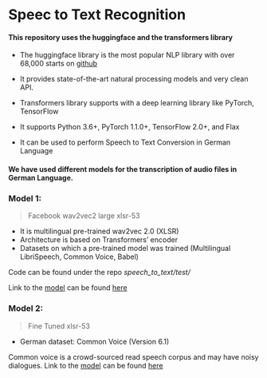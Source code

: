 # Speec to Text Recognition

#### This repository uses the huggingface and the transformers library

- The huggingface library is the most popular NLP library with over 68,000 starts on [github](https://github.com/huggingface/transformers)
- It provides state-of-the-art natural processing models and very clean API.
  
- Transformers library supports with a deep learning library like PyTorch, TensorFlow

- It supports Python 3.6+, PyTorch 1.1.0+, TensorFlow 2.0+, and Flax
  
- It can be used to perform Speech to Text Conversion in German Language


#### We have used different models for the transcription of audio files in German Language.


### Model 1:

>  Facebook wav2vec2 large xlsr-53

- It is multilingual pre-trained wav2vec 2.0 (XLSR)
- Architecture is based on Transformers’ encoder
- Datasets on which a pre-trained model was trained (Multilingual LibriSpeech, Common Voice, Babel)

Code can be found under the repo *speech_to_text/test/*

Link to the [model]() can be found [here](https://github.com/huggingface/transformers/tree/main/examples/research_projects/wav2vec2) 

### Model 2: 

> Fine Tuned xlsr-53

- German dataset: Common Voice (Version 6.1) 

Common voice is a crowd-sourced read speech corpus and may have noisy dialogues. 
Link to the [model](https://huggingface.co/jonatasgrosman/wav2vec2-large-xlsr-53-german) can be found [here](https://github.com/jonatasgrosman/wav2vec2-sprint)



> 

